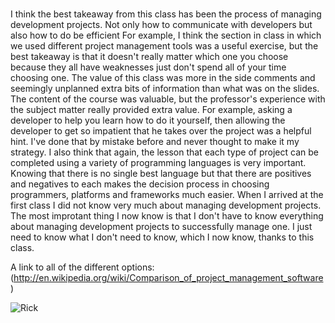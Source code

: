 #
I think the best takeaway from this class has been the process of managing development projects. 
Not only how to communicate with developers
but also how to do be efficient
For example, I think the section in class in which we used different
project management tools was a useful exercise,
but the best takeaway is that it doesn't really matter
which one you choose because they all have weaknesses
just don't spend all of your time choosing one.
The value of this class was more in the side comments 
and seemingly unplanned extra bits of information
than what was on the slides. 
   The content of the course was valuable, 
but the professor's experience with the subject matter
really provided extra value. 
For example, asking a developer to help you learn how to do it yourself, 
then allowing the developer to get so impatient that he takes over the project
was a helpful hint. I've done that by mistake before and never thought to
make it my strategy. 
   I also think that again, the lesson that each type of project
can be completed using a variety of programming languages
is very important. Knowing that there is no single best language
but that there are positives and negatives to each makes the decision 
process in choosing programmers, platforms and frameworks much easier. 
    When I arrived at the first class I did not know very much about managing 
development projects. The most improtant thing I now know is that I don't have to 
know everything about managing development projects to successfully manage one. 
 I just need to know what I don't need to know, which I now know, thanks to this class. 

A link to all of the different options:
(http://en.wikipedia.org/wiki/Comparison_of_project_management_software)


![ Rick ](https://cloud.githubusercontent.com/assets/9751619/5159180/380d9cfa-7329-11e4-820d-8e054b05c861.png)
